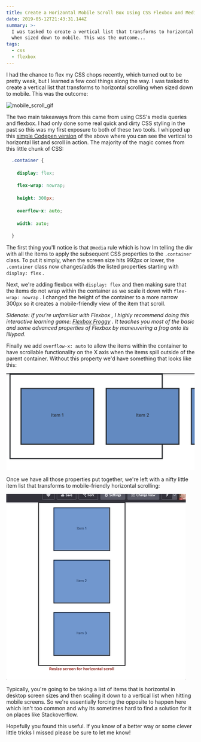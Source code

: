 ```yaml
---
title: Create a Horizontal Mobile Scroll Box Using CSS Flexbox and Media Query
date: 2019-05-12T21:43:31.144Z
summary: >-
  I was tasked to create a vertical list that transforms to horizontal scrolling
  when sized down to mobile. This was the outcome...
tags:
  - css
  - flexbox
---
```

<p>I had the chance to flex my CSS chops recently, which turned out to be pretty weak, but I learned a few cool things along the way. I was tasked to create a vertical list that transforms to horizontal scrolling when sized down to mobile. This was the outcome:</p>

![mobile_scroll_gif](/static/img/carousel_gif.gif "horizontal scroll")

<p>The two main takeaways from this came from using CSS's media queries and flexbox. I had only done some real quick and dirty CSS styling in the past so this was my first exposure to both of these two tools. I whipped up this <a href="https://codepen.io/Beznet/pen/vwOPRa">simple Codepen version</a> of the above where you can see the vertical to horizontal list and scroll in action. The majority of the magic comes from this little chunk of CSS:</p>

```css
  .container {

    display: flex;

    flex-wrap: nowrap;

    height: 300px;

    overflow-x: auto;

    width: auto;

  }
```

<p>The first thing you'll notice is that <code>@media</code> rule  which is how Im telling the div with all the items to apply the subsequent CSS properties to the <code>.container</code> class.  To put it simply, when the screen size hits 992px or lower, the <code>.container</code> class now changes/adds the listed properties starting with <code>display: flex</code> .</p>

<p>Next, we're adding flexbox with <code>display: flex</code> and then making sure that the items do not wrap within the container as we scale it down with <code>flex-wrap: nowrap</code> . I changed the height of the container to a more narrow 300px so it creates a mobile-friendly view of the item that scroll. </p>

<p><em>Sidenote: If you're unfamiliar with Flexbox , I highly recommend doing this interactive learning game: </em><a href="https://flexboxfroggy.com/"><em>Flexbox Froggy</em></a><em> . It teaches you most of the basic and some advanced properties of Flexbox by maneuvering a frog onto its lillypad. </em></p>

<p>Finally we add <code>overflow-x: auto</code> to allow the items within the container to have scrollable functionality on the X axis when the items spill outside of the parent container. Without this property we'd have something that looks like this:</p>

<!-- /wp:paragraph -->

![broken_horizontal_scroll](/static/img/screen-shot-2019-05-12-at-11.59.11-am-1024x523.png "broken scroll")

<!-- wp:paragraph -->

<p>Once we have all those properties put together, we're left with a nifty little item list that transforms to mobile-friendly horizontal scrolling:</p>

![final_codepen_gif](/static/img/codepen_final_gif.gif "final codepen")

<p>Typically, you're going to be taking a list of items that is horizontal in desktop screen sizes and then scaling it down to a vertical list when hitting mobile screens. So we're essentially forcing the opposite to happen here which isn't too common and why its sometimes hard to find a solution for it on places like Stackoverflow. </p>

<p>Hopefully you found this useful. If you know of a better way or some clever little tricks I missed please be sure to let me know! </p>
